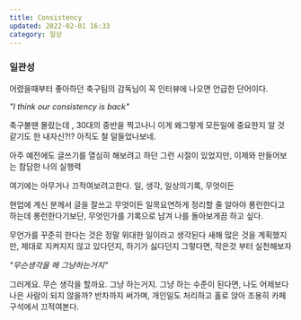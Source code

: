 ```yaml
---
title: Consistency
updated: 2022-02-01 16:33
category: 일상
---
```


### 일관성

어렸을때부터 좋아하던 축구팀의 감독님이 꼭 인터뷰에 나오면 언급한 단어이다.

*"I think our consistency is back"*

축구볼땐 몰랐는데 , 30대의 중반을 찍고나니 이게 왜그렇게 모든일에 중요한지 알 것 같기도 한
내자신?!? 아직도 철 덜들었나보네.

아주 예전에도 글쓰기를 열심히 해보려고 하던 그런 시절이 있었지만,
이제와 만들어보는 참담한 나의 실행력

여기에는 아무거나 끄적여보려고한다. 일, 생각, 일상의기록, 무엇이든 

현업에 계신 분께서 글을 잘쓰고 무엇이든 일목요연하게 정리할 줄 알아야 롱런한다고 하는데
롱런한다기보단, 무엇인가를 기록으로 남겨 나를 돌아보게끔 하고 싶다.  

무언가를 꾸준히 한다는 것은 정말 위대한 일이라고 생각된다
새해 많은 것을 계획했지만, 제대로 지켜지지 않고 있다던지, 하기가 싫다던지
그렇다면, 작은것 부터 실천해보자

*"무슨생각을 해 그냥하는거지"*

그러게요. 무슨 생각을 할까요. 그냥 하는거지.
그냥 하는 수준이 된다면, 나도 어제보다 나은 사람이 되지 않을까?
반차까지 써가며, 개인일도 처리하고 홀로 앉아 조용히 카페 구석에서 끄적여본다.
